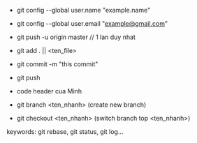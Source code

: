 - git config --global user.name "example.name"
- git config --global user.email "example@gmail.com"


- git push -u origin master
// 1 lan duy nhat

- git add . || <ten_file>
- git commit -m "this commit"
- git push

- code header cua Minh 

- git branch <ten_nhanh> (create new branch)
- git checkout <ten_nhanh> (switch branch top <ten_nhanh>)

keywords: git rebase, git status, git log... 